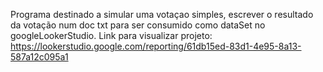 Programa destinado a simular uma votaçao simples, escrever o resultado da votação num doc txt
para ser consumido como dataSet no googleLookerStudio.
Link para visualizar projeto: https://lookerstudio.google.com/reporting/61db15ed-83d1-4e95-8a13-587a12c095a1
